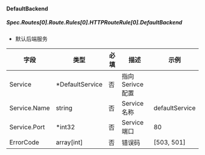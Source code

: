 #### DefaultBackend

##### Spec.Routes[0].Route.Rules[0].HTTPRouteRule[0].DefaultBackend

- 默认后端服务

| 字段         | 类型            | 必填 | 描述            | 示例           |
| ------------ | --------------- | ---- | --------------- | -------------- |
| Service      | *DefaultService | 否   | 指向Serivce配置 |                |
| Service.Name | string          | 否   | Service名称     | defaultService |
| Service.Port | *int32          | 否   | Service端口     | 80             |
| ErrorCode    | array[int]      | 否   | 错误码          | [503, 501]     |

